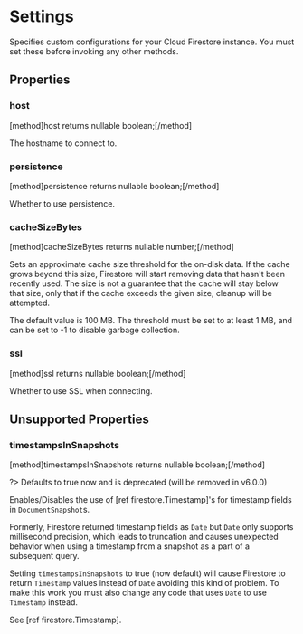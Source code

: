 # Settings

Specifies custom configurations for your Cloud Firestore instance. You must set these before invoking any other methods.

## Properties

### host
[method]host returns nullable boolean;[/method]

The hostname to connect to.

### persistence
[method]persistence returns nullable boolean;[/method]

Whether to use persistence.

### cacheSizeBytes
[method]cacheSizeBytes returns nullable number;[/method]

Sets an approximate cache size threshold for the on-disk data. If the cache grows beyond this size, Firestore will start removing data that hasn't been recently used. The size is not a guarantee that the cache will stay below that size, only that if the cache exceeds the given size, cleanup will be attempted.

The default value is 100 MB. The threshold must be set to at least 1 MB, and can be set to -1 to disable garbage collection.

### ssl
[method]ssl returns nullable boolean;[/method]

Whether to use SSL when connecting.

## Unsupported Properties

### timestampsInSnapshots
[method]timestampsInSnapshots returns nullable boolean;[/method]

?> Defaults to true now and is deprecated (will be removed in v6.0.0)

Enables/Disables the use of [ref firestore.Timestamp]'s for timestamp fields in `DocumentSnapshot`s.

Formerly, Firestore returned timestamp fields as `Date` but `Date` only supports millisecond precision, which leads to truncation and causes unexpected behavior when using a timestamp from a snapshot as a part of a subsequent query.
   
Setting `timestampsInSnapshots` to true (now default) will cause Firestore to return `Timestamp` values instead of `Date` avoiding this kind of problem. To make this work you must also change any code that uses `Date` to use `Timestamp` instead.

See [ref firestore.Timestamp].
